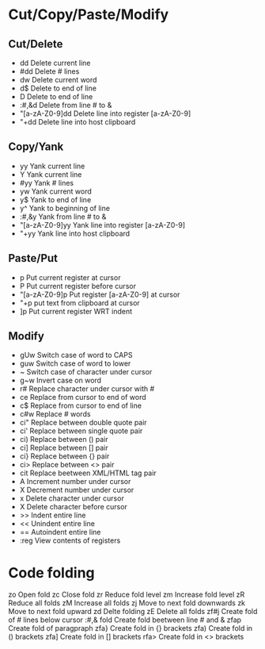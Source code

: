 # Cut/Copy/Paste/Modify
## Cut/Delete
+ dd Delete current line
+ \#dd Delete # lines
+ dw Delete current word
+ d$ Delete to end of line
+ D Delete to end of line
+ :#,&d Delete from line # to &
+ "[a-zA-Z0-9]dd Delete line into register [a-zA-Z0-9]
+ "+dd Delete line into host clipboard
## Copy/Yank
+ yy Yank current line
+ Y Yank current line
+ \#yy Yank # lines
+ yw Yank current word
+ y$ Yank to end of line
+ y^ Yank to beginning of line
+ :#,&y Yank from line # to &
+ "[a-zA-Z0-9]yy Yank line into register [a-zA-Z0-9]
+ "+yy Yank line into host clipboard
## Paste/Put
+ p Put current register at cursor
+ P Put current register before cursor
+ "[a-zA-Z0-9]p Put register [a-zA-Z0-9] at cursor
+ "+p put text from clipboard at cursor
+ ]p Put current register WRT indent
## Modify
+ gUw Switch case of word to CAPS
+ guw Switch case of word to lower
+ ~ Switch case of character under cursor
+ g~w Invert case on word
+ r# Replace character under cursor with #
+ ce Replace from cursor to end of word
+ c$ Replace from cursor to end of line
+ c#w Replace # words
+ ci" Replace between double quote pair
+ ci' Replace between single quote pair
+ ci) Replace between () pair
+ ci] Replace between [] pair
+ ci} Replace between {} pair
+ ci> Replace between <> pair
+ cit Replace beetween XML/HTML tag pair
+ <ctrl>A Increment number under cursor
+ <ctrl>X Decrement number under cursor
+ x Delete character under cursor
+ X Delete character before cursor
+ \>\> Indent entire line
+ << Unindent entire line
+ == Autoindent entire line
+ :reg View contents of registers

# Code folding
zo Open fold
zc Close fold
zr Reduce fold level
zm Increase fold level
zR Reduce all folds
zM Increase all folds
zj Move to next fold downwards
zk Move to next fold upward
zd Delte folding
zE Delete all folds
zf#j Create fold of # lines below cursor
:#,& fold Create fold beetween line # and &
zfap Create fold of paragpraph
zfa} Create fold in {} brackets
zfa) Create fold in () brackets
zfa] Create fold in [] brackets
rfa> Create fold in <> brackets
